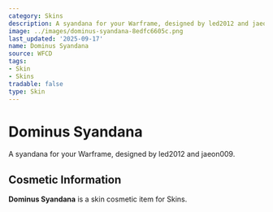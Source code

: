 ```yaml
---
category: Skins
description: A syandana for your Warframe, designed by led2012 and jaeon009.
image: ../images/dominus-syandana-8edfc6605c.png
last_updated: '2025-09-17'
name: Dominus Syandana
source: WFCD
tags:
- Skin
- Skins
tradable: false
type: Skin
---
```


# Dominus Syandana

A syandana for your Warframe, designed by led2012 and jaeon009.

## Cosmetic Information

**Dominus Syandana** is a skin cosmetic item for Skins.

